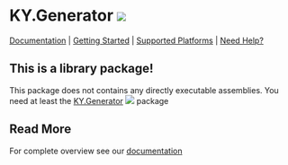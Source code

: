 # KY.Generator ![](https://img.shields.io/nuget/v/KY.Generator.svg?style=flat)

[Documentation](https://generator.ky-programming.de) | [Getting Started](https://generator.ky-programming.de/start) | [Supported Platforms](https://generator.ky-programming.de/start/platforms) | [Need Help?](https://generator.ky-programming.de/start/help)

## This is a library package! 
This package does not contains any directly executable assemblies. You need at least the [KY.Generator](https://www.nuget.org/packages/KY.Generator/) ![](https://img.shields.io/nuget/v/KY.Generator.svg?style=flat) package

## Read More
For complete overview see our [documentation](https://generator.ky-programming.de)
